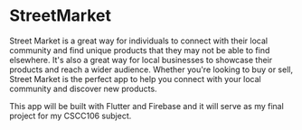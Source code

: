 # StreetMarket
Street Market is a great way for individuals to connect with their local community and find unique products that they may not be able to find elsewhere. It's also a great way for local businesses to showcase their products and reach a wider audience. Whether you're looking to buy or sell, Street Market is the perfect app to help you connect with your local community and discover new products.

This app will be built with Flutter and Firebase and it will serve as my final project for my CSCC106 subject. 
